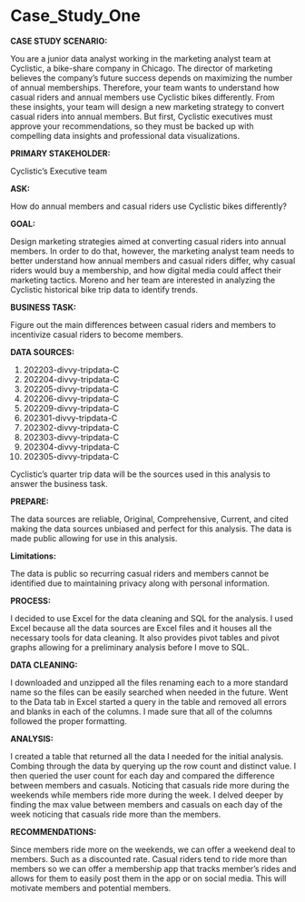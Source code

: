 # Case_Study_One

**CASE STUDY SCENARIO:**

You are a junior data analyst working in the marketing analyst team at Cyclistic, a bike-share company in Chicago. The director of marketing believes the company’s future success depends on maximizing the number of annual memberships. Therefore, your team wants to understand how casual riders and annual members use Cyclistic bikes differently. From these insights, your team will design a new marketing strategy to convert casual riders into annual members. But first, Cyclistic executives must approve your recommendations, so they must be backed up with compelling data insights and professional data visualizations. 

**PRIMARY STAKEHOLDER:**

Cyclistic’s Executive team 

**ASK:**

How do annual members and casual riders use Cyclistic bikes differently? 

**GOAL:**

Design marketing strategies aimed at converting casual riders into annual members. In order to do that, however, the marketing analyst team needs to better understand how annual members and casual riders differ, why casual riders would buy a membership, and how digital media could affect their marketing tactics. Moreno and her team are interested in analyzing the Cyclistic historical bike trip data to identify trends. 

**BUSINESS TASK:**

Figure out the main differences between casual riders and members to incentivize casual riders to become members.

**DATA SOURCES:**

1. 202203-divvy-tripdata-C
2. 202204-divvy-tripdata-C
3. 202205-divvy-tripdata-C
4. 202206-divvy-tripdata-C
5. 202209-divvy-tripdata-C
6. 202301-divvy-tripdata-C
7. 202302-divvy-tripdata-C
8. 202303-divvy-tripdata-C
9. 202304-divvy-tripdata-C
10. 202305-divvy-tripdata-C 

Cyclistic’s quarter trip data will be the sources used in this analysis to answer the business task.

**PREPARE:**

The data sources are reliable, Original, Comprehensive, Current, and cited making the data sources unbiased and perfect for this analysis. 
The data is made public allowing for use in this analysis.

**Limitations:**

The data is public so recurring casual riders and members cannot be identified due to maintaining privacy along with personal information. 

**PROCESS:**

I decided to use Excel for the data cleaning and SQL for the analysis. 
I used Excel because all the data sources are Excel files and it houses all the necessary tools for data cleaning. It also provides pivot tables and pivot graphs allowing for a preliminary analysis before I move to SQL. 

**DATA CLEANING:**

I downloaded and unzipped all the files renaming each to a more standard name so the files can be easily searched when needed in the future. Went to the Data tab in Excel started a query in the table and removed all errors and blanks in each of the columns. I made sure that all of the columns followed the proper formatting. 

**ANALYSIS:**

I created a table that returned all the data I needed for the initial analysis. Combing through the data by querying up the row count and distinct value. I then queried the user count for each day and compared the difference between members and casuals. Noticing that casuals ride more during the weekends while members ride more during the week. I delved deeper by finding the max value between members and casuals on each day of the week noticing that casuals ride more than the members. 

**RECOMMENDATIONS:**

Since members ride more on the weekends, we can offer a weekend deal to members. Such as a discounted rate.
Casual riders tend to ride more than members so we can offer a membership app that tracks member’s rides and allows for them to easily post them in the app or on social media. This will motivate members and potential members. 
